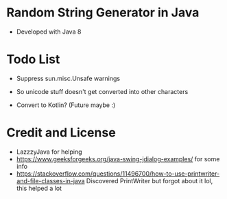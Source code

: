 # Random String Generator in Java

- Developed with Java 8

# Todo List
- Suppress sun.misc.Unsafe warnings
- So unicode stuff doesn't get converted into other characters

- Convert to Kotlin? (Future maybe :)

# Credit and License 

- LazzzyJava for helping
- https://www.geeksforgeeks.org/java-swing-jdialog-examples/ for some info
- https://stackoverflow.com/questions/11496700/how-to-use-printwriter-and-file-classes-in-java Discovered PrintWriter
  but forgot about it lol, this helped a lot
